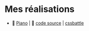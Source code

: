 # Mes réalisations
* 🎹 <a href="piano.html">Piano</a> | 💾 <a href="https://github.com/norrova/css/blob/main/piano.html">code source</a> | <a href="https://cssbattle.dev/play/80">cssbattle</a>
